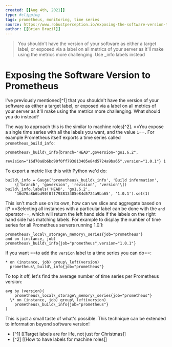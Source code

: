 ```yaml
---
created: [[Aug 4th, 2021]]
type: #clipping
tags: prometheus, monitoring, time series
source: https://www.robustperception.io/exposing-the-software-version-to-prometheus
author: [[Brian Brazil]]
---
```

>  You shouldn't have the version of your software as either a target label, or exposed via a label on all metrics of your server as it'll make using the metrics more challenging. Use _info labels instead

# Exposing the Software Version to Prometheus

I've previously mentioned[^1] that you shouldn't have the version of your software as either a target label, or exposed via a label on all metrics of your server as it'll make using the metrics more challenging. What should you do instead?

The way to approach this is the similar to machine roles[^2]. ==You expose a single time series with all the labels you want, and the value `1`==. For example Prometheus itself exports a time series called `prometheus_build_info`:

  ```
  prometheus\_build\_info{branch="HEAD",goversion="go1.6.2",
      revision="16d70a8b6bd90f0ff793813405e84d5724a9ba65",version="1.0.1"} 1
  ```
To export a metric like this with Python we'd do:

  ```
  build\_info = Gauge('prometheus\_build\_info', 'Build information', 
      \['branch', 'goversion', 'revision', 'version'\])
  build\_info.labels('HEAD', 'go1.6.2', 
      '16d70a8b6bd90f0ff793813405e84d5724a9ba65', '1.0.1').set(1)
  ```

This isn't much use on its own, how can we slice and aggregate based on it?
==Selecting all instances with a particular label can be done with the `and` operator==, which will return the left hand side if the labels on the right hand side has matching labels. For example to display the number of time series for all Prometheus servers running 1.0.1:

  ```
  prometheus\_local\_storage\_memory\_series{job="prometheus"}
  and on (instance, job) prometheus\_build\_info{job="prometheus",version="1.0.1"}
  ```
  
If you want ==to add the `version` label to a time series you can do==:

  ```prometheus\_local\_storage\_memory\_series{job="prometheus"}
  * on (instance, job) group\_left(version)
    prometheus\_build\_info{job="prometheus"}
  ```
To top it off, let's find the average number of time series per Prometheus version:

  ```
  avg by (version)(
      prometheus\_local\_storage\_memory\_series{job="prometheus"}
    \* on (instance, job) group\_left(version)
      prometheus\_build\_info{job="prometheus"}
  )
  ```

This is just a small taste of what's possible. This technique can be extended to information beyond software version!

- [^1] [[Target labels are for life, not just for Christmas]]
- [^2] [[How to have labels for machine roles]]